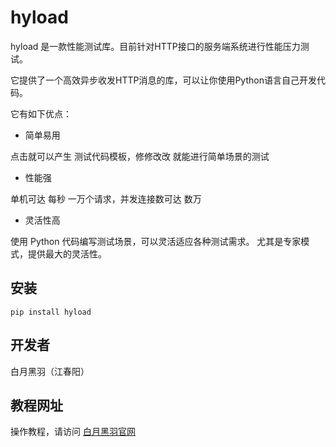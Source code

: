 hyload
========

hyload 是一款性能测试库。目前针对HTTP接口的服务端系统进行性能压力测试。

它提供了一个高效异步收发HTTP消息的库，可以让你使用Python语言自己开发代码。


它有如下优点：

- 简单易用

点击就可以产生 测试代码模板，修修改改 就能进行简单场景的测试

- 性能强

单机可达 每秒 一万个请求，并发连接数可达 数万

- 灵活性高

使用 Python 代码编写测试场景，可以灵活适应各种测试需求。 尤其是专家模式，提供最大的灵活性。



安装
------------

    pip install hyload
   


开发者
------------

白月黑羽（江春阳）




教程网址
------------

操作教程，请访问 [白月黑羽官网](http://www.byhy.net/tut/others/loadtest/01/) 

